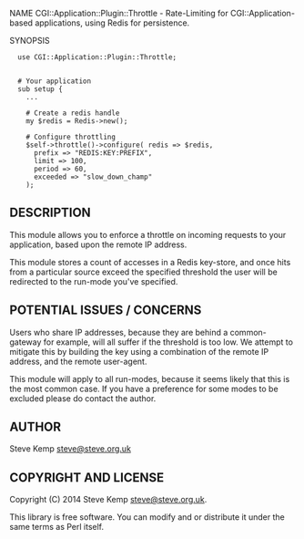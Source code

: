 NAME
    CGI::Application::Plugin::Throttle - Rate-Limiting for CGI::Application-based applications, using Redis for persistence.

SYNOPSIS

      use CGI::Application::Plugin::Throttle;


      # Your application
      sub setup {
        ...

        # Create a redis handle
        my $redis = Redis->new();

        # Configure throttling
        $self->throttle()->configure( redis => $redis,
          prefix => "REDIS:KEY:PREFIX",
          limit => 100,
          period => 60,
          exceeded => "slow_down_champ"
        );


DESCRIPTION
-----------

This module allows you to enforce a throttle on incoming requests to your
application, based upon the remote IP address.

This module stores a count of accesses in a Redis key-store, and once hits from
a particular source exceed the specified threshold the user will be redirected
to the run-mode you've specified.


POTENTIAL ISSUES / CONCERNS
---------------------------
Users who share IP addresses, because they are behind a common-gateway for
example, will all suffer if the threshold is too low. We attempt to mitigate
this by building the key using a combination of the remote IP address, and the
remote user-agent.

This module will apply to all run-modes, because it seems likely that this is
the most common case. If you have a preference for some modes to be excluded
please do contact the author.


AUTHOR
------
Steve Kemp <steve@steve.org.uk>

COPYRIGHT AND LICENSE
---------------------
Copyright (C) 2014 Steve Kemp <steve@steve.org.uk>.

This library is free software. You can modify and or distribute it under the
same terms as Perl itself.


